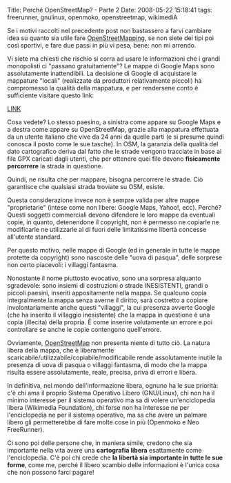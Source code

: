 Title: Perché OpenStreetMap? - Parte 2
Date:  2008-05-22 15:18:41
tags: freerunner, gnulinux, openmoko, openstreetmap, wikimediA

Se i motivi raccolti nel precedente post non bastassero a farvi
cambiare idea su quanto sia utile fare [OpenStreetMapping][1], se non siete
dei tipi poi così sportivi, e fare due passi in più vi pesa, bene: non mi
arrendo.

Vi siete ma chiesti che rischio si corra ad usare le informazioni che i grandi
monopolisti ci "passano gratuitamente"? Le mappe di Google Maps sono
assolutamente inattendibili. La decisione di Google di acquistare le mappature
"locali" (realizzate da produttori relativamente piccoli) ha compromesso la
qualità della mappatura, e per rendersene conto è sufficiente visitare questo
link:

[LINK][2]

Cosa vedete? Lo stesso paesino, a sinistra come appare su Google Maps e a
destra come appare su OpenStreetMap, grazie alla mappatura effettuata da un
utente italiano che vive da 24 anni da quelle parti (e si presume quindi
conosca il posto come le sue tasche). In OSM, la garanzia della qualità del
dato cartografico deriva dal fatto che le strade vengono tracciate in base ai
file GPX caricati dagli utenti, che per ottenere quei file devono
**fisicamente percorrere** la strada in questione.

Quindi, ne risulta che per mappare, bisogna percorrere le strade. Ciò
garantisce che qualsiasi strada troviate su OSM, esiste.

Questa considerazione invece non è sempre valida per altre mappe
"proprietarie" (intese come non libere: Google Maps, Yahoo!, ecc). Perché?
Questi soggetti commerciali devono difendere le loro mappe da eventuali copie,
in quanto, detenendone il copyright, non è permesso ne copiarle ne modificarle
ne utilizzarle al di fuori delle limitatissime libertà concesse all'utente
standard.

Per questo motivo, nelle mappe di Google (ed in generale in tutte le mappe
protette da copyright) sono nascoste delle "uova di pasqua", delle sorprese
non certo piacevoli: i villaggi fantasma.

Nonostante il nome piuttosto evocativo, sono una sorpresa alquanto sgradevole:
sono insiemi di costruzioni o strade INESISTENTI, grandi o piccoli paesini,
inseriti appositamente nella mappa. Se qualcuno copia integralmente la mappa
senza averne il diritto, sarà costretto a copiare involontariamente anche
questi "villaggi", la cui presenza avverte Google (che ha inserito il
villaggio inesistente) che la mappa in questione è una copia (illecita) della
propria. È come inserire volutamente un errore e poi controllare se anche le
copie contengono quell'errore.

Ovviamente, [OpenStreetMap][1] non presenta niente di tutto ciò. La natura
libera della mappa, che è liberamente
scaricabile/utilizzabile/copiabile/modificabile rende assolutamente inutile la
presenza di uova di pasqua o villaggi fantasma, di modo che la mappa risulta
essere assolutamente, reale, precisa, priva di errori e libera.

In definitiva, nel mondo dell'informazione libera, ognuno ha le sue priorità:
c'è chi ama il proprio Sistema Operativo Libero (GNU/Linux), chi non ha il
minimo interesse per il sistema operativo ma sa di volere un'enciclopedia
libera (Wikimedia Foundation), chi forse non ha interesse ne per
l'enciclopedia ne per il sistema operativo, ma sa che avere un palmare libero
gli permetterebbe di fare molte cose in più (Openmoko e Neo FreeRunner).

Ci sono poi delle persone che, in maniera simile, credono che sia importante
nella vita avere una **cartografia libera** esattamente come l'enciclopedia.
C'è poi chi crede che **la libertà sia importante in tutte le sue forme**,
come me, perché il libero scambio delle informazioni è l'unica cosa che non
possono farci pagare!

   [1]: http://www.openstreetmap.org/

   [2]: http://geo.topf.org/comparison/index.html?mt0=googlemap&mt1=mapnik&lon=11.4170372&lat=46.2725207&z=16
